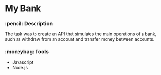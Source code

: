 <h1> My Bank </h1>                              

<h3> :pencil: Description </h3>
<p>The task was to create an API that simulates the main operations of a bank, such as withdraw from an account and transfer money between accounts. </p>

<h3>:moneybag: Tools</h3>
<ul>
<li>Javascript</li>
<li>Node.js</li>
</ul>
